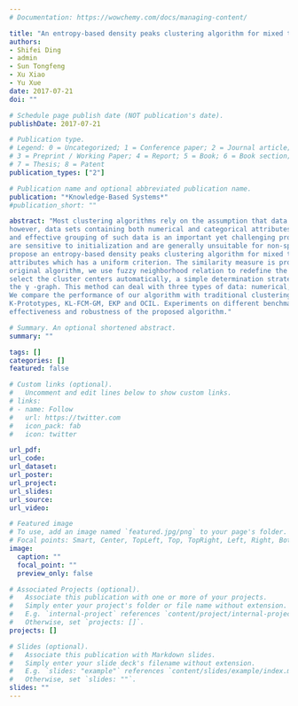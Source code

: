 ```yaml
---
# Documentation: https://wowchemy.com/docs/managing-content/

title: "An entropy-based density peaks clustering algorithm for mixed type data employing fuzzy neighborhood"
authors:
- Shifei Ding
- admin
- Sun Tongfeng
- Xu Xiao
- Yu Xue
date: 2017-07-21
doi: ""

# Schedule page publish date (NOT publication's date).
publishDate: 2017-07-21

# Publication type.
# Legend: 0 = Uncategorized; 1 = Conference paper; 2 = Journal article;
# 3 = Preprint / Working Paper; 4 = Report; 5 = Book; 6 = Book section;
# 7 = Thesis; 8 = Patent
publication_types: ["2"]

# Publication name and optional abbreviated publication name.
publication: "*Knowledge-Based Systems*"
#publication_short: ""

abstract: "Most clustering algorithms rely on the assumption that data simply contains numerical values. In fact,
however, data sets containing both numerical and categorical attributes are ubiquitous in real-world tasks,
and effective grouping of such data is an important yet challenging problem. Currently most algorithms
are sensitive to initialization and are generally unsuitable for non-spherical distribution data. For this, we
propose an entropy-based density peaks clustering algorithm for mixed type data employing fuzzy neighborhood (DP-MD-FN). Firstly, we propose a new similarity measure for either categorical or numerical
attributes which has a uniform criterion. The similarity measure is proposed to avoid feature transformation and parameter adjustment between categorical and numerical values. We integrate this entropybased strategy with the density peaks clustering method. In addition, to improve the robustness of the
original algorithm, we use fuzzy neighborhood relation to redefine the local density. Besides, in order to
select the cluster centers automatically, a simple determination strategy is developed through introducing
the γ -graph. This method can deal with three types of data: numerical, categorical, and mixed type data.
We compare the performance of our algorithm with traditional clustering algorithms, such as K-Modes,
K-Prototypes, KL-FCM-GM, EKP and OCIL. Experiments on different benchmark data sets demonstrate the
effectiveness and robustness of the proposed algorithm."

# Summary. An optional shortened abstract.
summary: ""

tags: []
categories: []
featured: false

# Custom links (optional).
#   Uncomment and edit lines below to show custom links.
# links:
# - name: Follow
#   url: https://twitter.com
#   icon_pack: fab
#   icon: twitter

url_pdf:
url_code:
url_dataset:
url_poster:
url_project:
url_slides:
url_source:
url_video:

# Featured image
# To use, add an image named `featured.jpg/png` to your page's folder. 
# Focal points: Smart, Center, TopLeft, Top, TopRight, Left, Right, BottomLeft, Bottom, BottomRight.
image:
  caption: ""
  focal_point: ""
  preview_only: false

# Associated Projects (optional).
#   Associate this publication with one or more of your projects.
#   Simply enter your project's folder or file name without extension.
#   E.g. `internal-project` references `content/project/internal-project/index.md`.
#   Otherwise, set `projects: []`.
projects: []

# Slides (optional).
#   Associate this publication with Markdown slides.
#   Simply enter your slide deck's filename without extension.
#   E.g. `slides: "example"` references `content/slides/example/index.md`.
#   Otherwise, set `slides: ""`.
slides: ""
---
```

